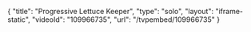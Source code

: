 {
    "title": "Progressive Lettuce Keeper",
    "type": "solo",
    "layout": "iframe-static",
    "videoId": "109966735",
    "url": "\/tvpembed\/109966735"
}